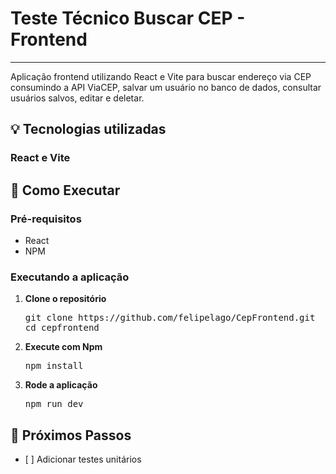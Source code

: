 
<h1>Teste Técnico Buscar CEP - Frontend</h1>
<p></p>
<hr/>

<p>Aplicação frontend utilizando React e Vite para buscar endereço via CEP consumindo a API ViaCEP, salvar um usuário no banco de dados, consultar usuários salvos, editar e deletar.</p>

<h2>💡 Tecnologias utilizadas</h2>

<h3>React e Vite</h3>

<h2>🚀 Como Executar</h2>

<h3>Pré-requisitos</h3>
<ul>
  <li>React</li>
  <li>NPM</li>
</ul>

<h3>Executando a aplicação</h3>

<ol>
  <li><strong>Clone o repositório</strong>
    <pre>git clone https://github.com/felipelago/CepFrontend.git
cd cepfrontend</pre>
  </li>
  
  <li><strong>Execute com Npm</strong>
    <pre>npm install</pre>
  </li>
    <li><strong>Rode a aplicação</strong>
    <pre>npm run dev</pre>
  </li>
</ol>

<h2>📝 Próximos Passos</h2>

<ul>
  <li>[ ] Adicionar testes unitários</li>
</ul>
